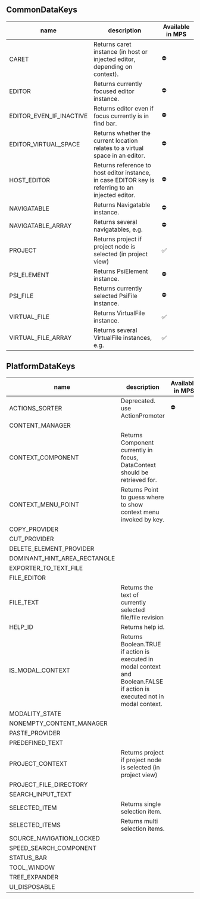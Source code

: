 ## CommonDataKeys

| name        | description   | Available in MPS  |
| ----------- | ---------- |  ---------- |
CARET | Returns caret instance (in host or injected editor, depending on context). | :no_entry: |
EDITOR | Returns currently focused editor instance. | :no_entry: |
EDITOR_EVEN_IF_INACTIVE | Returns editor even if focus currently is in find bar. | :no_entry: |
EDITOR_VIRTUAL_SPACE | Returns whether the current location relates to a virtual space in an editor. | :no_entry: |
HOST_EDITOR | Returns reference to host editor instance, in case EDITOR key is referring to an injected editor. | :no_entry: |
NAVIGATABLE | Returns Navigatable instance. | :no_entry: |
NAVIGATABLE_ARRAY | Returns several navigatables, e.g. | :no_entry: |
PROJECT | Returns project if project node is selected (in project view) | :white_check_mark: |
PSI_ELEMENT | Returns PsiElement instance. | :no_entry: |
PSI_FILE | Returns currently selected PsiFile instance. | :no_entry: |
VIRTUAL_FILE | Returns VirtualFile instance. | :white_check_mark: |
VIRTUAL_FILE_ARRAY | Returns several VirtualFile instances, e.g. | :white_check_mark: |

## PlatformDataKeys

| name               | description   | Available in MPS |
|--------------------| ---------- |--|
| ACTIONS_SORTER     | Deprecated. use ActionPromoter | :no_entry: |
| CONTENT_MANAGER    | |  |
|  CONTEXT_COMPONENT | Returns Component currently in focus, DataContext should be retrieved for. ||
| CONTEXT_MENU_POINT | Returns Point to guess where to show context menu invoked by key. ||
| COPY_PROVIDER |||
| CUT_PROVIDER |||
| DELETE_ELEMENT_PROVIDER |||
| DOMINANT_HINT_AREA_RECTANGLE |||
| EXPORTER_TO_TEXT_FILE |||
| FILE_EDITOR |||
| FILE_TEXT | Returns the text of currently selected file/file revision ||
| HELP_ID | Returns help id.||
| IS_MODAL_CONTEXT | Returns Boolean.TRUE if action is executed in modal context and Boolean.FALSE if action is executed not in modal context. ||
| MODALITY_STATE |||
| NONEMPTY_CONTENT_MANAGER |||
| PASTE_PROVIDER |||
| PREDEFINED_TEXT |||
| PROJECT_CONTEXT | Returns project if project node is selected (in project view) ||
| PROJECT_FILE_DIRECTORY |||
| SEARCH_INPUT_TEXT |||
| SELECTED_ITEM | Returns single selection item. ||
| SELECTED_ITEMS | Returns multi selection items. ||
| SOURCE_NAVIGATION_LOCKED |||
| SPEED_SEARCH_COMPONENT |||
| STATUS_BAR |||
| TOOL_WINDOW |||
| TREE_EXPANDER |||
| UI_DISPOSABLE |||